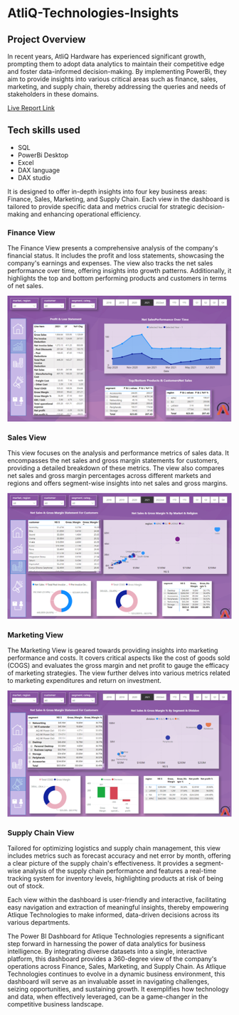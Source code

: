 # AtliQ-Technologies-Insights
## Project Overview
In recent years, AtliQ Hardware has experienced significant growth, prompting them to adopt data analytics to maintain their competitive edge and foster data-informed decision-making. By implementing PowerBi, they aim to provide insights into various critical areas such as finance, sales, marketing, and supply chain, thereby addressing the queries and needs of stakeholders in these domains.

[Live Report Link](https://app.powerbi.com/view?r=eyJrIjoiYjYzYjZkMjItOTk5ZS00MWE2LTg5YzUtZDNhYTkyZjFhZTdlIiwidCI6ImM2ZTU0OWIzLTVmNDUtNDAzMi1hYWU5LWQ0MjQ0ZGM1YjJjNCJ9)

## Tech skills used 
- SQL
- PowerBi Desktop
- Excel
- DAX language
- DAX studio

It is designed to offer in-depth insights into four key business areas: Finance, Sales, Marketing, and Supply Chain. Each view in the dashboard is tailored to provide specific data and metrics crucial for strategic decision-making and enhancing operational efficiency.

### Finance View
The Finance View presents a comprehensive analysis of the company's financial status. It includes the profit and loss statements, showcasing the company's earnings and expenses. The view also tracks the net sales performance over time, offering insights into growth patterns. Additionally, it highlights the top and bottom performing products and customers in terms of net sales.

![AtliQ Finance View](https://github.com/tamannadas/AtliQ-Technologies-Insights-/blob/main/AtliQ%20Finance%20View.PNG)

### Sales View
This view focuses on the analysis and performance metrics of sales data. It encompasses the net sales and gross margin statements for customers, providing a detailed breakdown of these metrics. The view also compares net sales and gross margin percentages across different markets and regions and offers segment-wise insights into net sales and gross margins.

![AtliQ Sales View](https://github.com/tamannadas/AtliQ-Technologies-Insights-/blob/main/AtliQ%20Sales%20View.PNG)

### Marketing View
The Marketing View is geared towards providing insights into marketing performance and costs. It covers critical aspects like the cost of goods sold (COGS) and evaluates the gross margin and net profit to gauge the efficacy of marketing strategies. The view further delves into various metrics related to marketing expenditures and return on investment.

![AtliQ Marketing View](https://github.com/tamannadas/AtliQ-Technologies-Insights-/blob/main/AtliQ%20Marketing%20View.PNG)

### Supply Chain View
Tailored for optimizing logistics and supply chain management, this view includes metrics such as forecast accuracy and net error by month, offering a clear picture of the supply chain's effectiveness. It provides a segment-wise analysis of the supply chain performance and features a real-time tracking system for inventory levels, highlighting products at risk of being out of stock.

Each view within the dashboard is user-friendly and interactive, facilitating easy navigation and extraction of meaningful insights, thereby empowering Atlique Technologies to make informed, data-driven decisions across its various departments.

The Power BI Dashboard for Atlique Technologies represents a significant step forward in harnessing the power of data analytics for business intelligence. By integrating diverse datasets into a single, interactive platform, this dashboard provides a 360-degree view of the company's operations across Finance, Sales, Marketing, and Supply Chain. As Atlique Technologies continues to evolve in a dynamic business environment, this dashboard will serve as an invaluable asset in navigating challenges, seizing opportunities, and sustaining growth. It exemplifies how technology and data, when effectively leveraged, can be a game-changer in the competitive business landscape.




